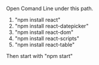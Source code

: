 Open Comand Line under this path.
1. "npm install react"
2. "npm install react-datepicker"
3. "npm install react-dom"
4. "npm install react-scripts"
5. "npm install react-table"

Then start with "npm start"
